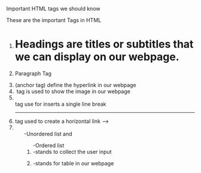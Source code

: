 Important HTML tags we should know

These are the important Tags in HTML

1. <h1>Headings are titles or subtitles that we can display on our webpage.
2. <p> Paragraph Tag
3. <a> (anchor tag) define the hyperlink in our webpage
4. <img> tag is used to show the image in our webpage
5. <br> tag use for inserts a single line break
6. <hr> tag used to create a horizontal link -->
7. <ul>-Unordered list and <ol>-Ordered list
8. <form>-stands to collect the user input
9. <table>-stands for table in our webpage
